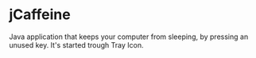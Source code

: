 jCaffeine
=========

Java application that keeps your computer from sleeping, by pressing an unused key. It's started trough Tray Icon.